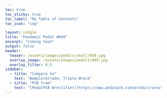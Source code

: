 ```yaml
---
toc: true
toc_sticky: true
toc_label: "My Table of Contents"
toc_icon: "cog"

layout: single
title: "Pandemic Pedal #049"
excerpt: "Coming Soon"
output: false
header:
  teaser: /assets/images/pedals/small/049.jpg
  overlay_image: /assets/images/pedals/049.jpg
  overlay_filter: 0.5
sidebar:
  - title: "Compare to"
    text: "Wampler&trade; Triple Wreck"
  - title: "PCB from"
    text: "[PedalPCB Wrectifier](https://www.pedalpcb.com/product/wrectifier/)"
---
```

